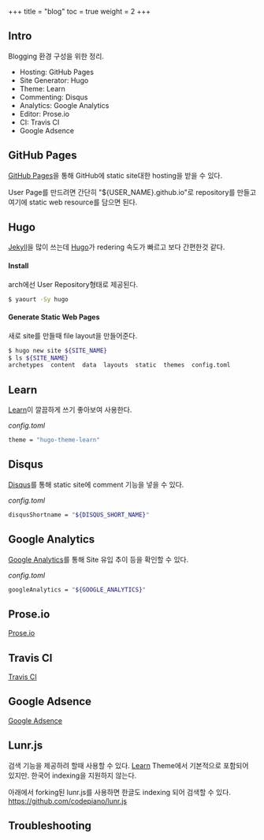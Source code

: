+++
title  = "blog"
toc    = true
weight = 2
+++

## Intro
Blogging 환경 구성을 위한 정리.

- Hosting: GitHub Pages
- Site Generator: Hugo
- Theme: Learn
- Commenting: Disqus
- Analytics: Google Analytics
- Editor: Prose.io
- CI: Travis CI
- Google Adsence

## GitHub Pages

[GitHub Pages](https://pages.github.com/)을 통해 GitHub에 static site대한 hosting을 받을 수 있다.

User Page를 만드려면 간단히 "${USER_NAME}.github.io"로 repository를 만들고 여기에 static web resource를 담으면 된다.

## Hugo

[Jekyll](https://jekyllrb.com/)을 많이 쓰는데 [Hugo](https://gohugo.io/)가 redering 속도가 빠르고 보다 간편한것 같다.

#### Install

arch에선 User Repository형태로 제공된다.

```bash
$ yaourt -Sy hugo
```

#### Generate Static Web Pages

새로 site를 만들때 file layout을 만들어준다.

```bash
$ hugo new site ${SITE_NAME}
$ ls ${SITE_NAME}
archetypes  content  data  layouts  static  themes  config.toml
```

## Learn

[Learn](https://matcornic.github.io/hugo-learn-doc/basics/what-is-this-hugo-theme/)이 깔끔하게 쓰기 좋아보여 사용한다.

_config.toml_
```bash
theme = "hugo-theme-learn"
```

## Disqus

[Disqus](https://disqus.com/)를 통해 static site에 comment 기능을 넣을 수 있다.

_config.toml_
```bash
disqusShortname = "${DISQUS_SHORT_NAME}"
```
## Google Analytics

[Google Analytics](https://www.google.com/analytics/)를 통해 Site 유입 추이 등을 확인할 수 있다.

_config.toml_
```bash
googleAnalytics = "${GOOGLE_ANALYTICS}"
```

## Prose.io

[Prose.io](http://prose.io/)

## Travis CI

[Travis CI](travis-ci.org)

## Google Adsence
[Google Adsence](https://www.google.com/adsense)

## Lunr.js
검색 기능을 제공하려 할때 사용할 수 있다.
[Learn](https://matcornic.github.io/hugo-learn-doc/basics/what-is-this-hugo-theme/) Theme에서 기본적으로 포함되어 있지만. 한국어 indexing을 지원하지 않는다.

아래에서 forking된 lunr.js를 사용하면 한글도 indexing 되어 검색할 수 있다.
https://github.com/codepiano/lunr.js


## Troubleshooting
